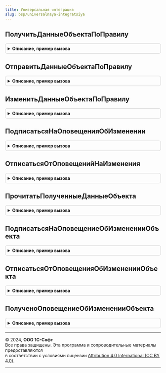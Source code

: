 ```yaml
---
title: Универсальная интеграция
slug: bsp/universalnaya-integratsiya
---
```



## ПолучитьДанныеОбъектаПоПравилу
<details style="margin: 1em 0; padding: 0.5em; border: 1px solid #ccc; border-radius: 6px;">

<summary style="font-weight: bold; cursor: pointer;">Описание, пример вызова</summary>

```bsl

// Возвращает данные объекта из Менеджера сервиса по правилу трансляции.
// @skip-warning ПустойМетод - особенность реализации.
//
// Параметры:
//  ИдентификаторПравила - Строка - идентификатор правила трансляции с типом "Чтение".
//  КлючОбъекта - Строка, Число - ключ объекта, определенный в правиле.
//
// Возвращаемое значение:
//  Структура -- данные объекта или Неопределено, если данные не получены:
// * Поле - Произвольный - произвольный состав полей.
Функция ПолучитьДанныеОбъектаПоПравилу(ИдентификаторПравила, КлючОбъекта) Экспорт
```

Пример вызова
```bsl
Результат = УниверсальнаяИнтеграция.ПолучитьДанныеОбъектаПоПравилу(ИдентификаторПравила, КлючОбъекта) 
```
</details>

## ОтправитьДанныеОбъектаПоПравилу
<details style="margin: 1em 0; padding: 0.5em; border: 1px solid #ccc; border-radius: 6px;">

<summary style="font-weight: bold; cursor: pointer;">Описание, пример вызова</summary>

```bsl

// Отправляет данные в Менеджер сервиса.
// @skip-warning ПустойМетод - особенность реализации.
//
// Параметры:
//  ИдентификаторПравила - Строка - идентификатор правила трансляции с типом "Загрузка".
//  Данные - Структура - данные для отправки в менеджер сервиса:
//   * Поле - Произвольный - произвольный состав полей, определенный у универсальном объекте.
//
// Возвращаемое значение:
//  Структура - результат выполнения запроса:
//  * КодСостояния - Число - код состояния ответа.
//  * ТелоОтвета - Строка - тело ответа в виде строки.
//  * ДанныеОтвета - Неопределено, Структура - данные объекта или Неопределено, если данные не получены:
//    ** Поле - Произвольный - произвольный состав полей, если ответ содержит заголовок
//    						   "Content-Type: application/json" возвращается Структура.
Функция ОтправитьДанныеОбъектаПоПравилу(ИдентификаторПравила, Данные = Неопределено) Экспорт
```

Пример вызова
```bsl
Результат = УниверсальнаяИнтеграция.ОтправитьДанныеОбъектаПоПравилу(ИдентификаторПравила, Данные);
```
</details>

## ИзменитьДанныеОбъектаПоПравилу
<details style="margin: 1em 0; padding: 0.5em; border: 1px solid #ccc; border-radius: 6px;">

<summary style="font-weight: bold; cursor: pointer;">Описание, пример вызова</summary>

```bsl

// Изменяет объект в Менеджере сервиса по правилу трансляции.
// @skip-warning ПустойМетод - особенность реализации.
//
// Параметры:
//  ИдентификаторПравила - Строка - идентификатор правила трансляции с типом "Загрузка".
//  КлючОбъекта - Строка, Число - ключ объекта, определенный в правиле.
//  Данные - Структура - данные для отправки в менеджер сервиса.
//   * Поле - Произвольный - произвольный состав полей, определенный у универсальном объекте.
//
// Возвращаемое значение:
//  Структура - данные ответа:
//  * КодСостояния - Число - код состояния ответа.
//  * ТелоОтвета - Строка - тело ответа.
//  * ДанныеОтвета - Неопределено, Структура - данные объекта или Неопределено, если данные не получены:
//    ** Поле - Произвольный - произвольный состав полей, если ответ содержит заголовок
//    						   "Content-Type: application/json" возвращается Структура.
Функция ИзменитьДанныеОбъектаПоПравилу(ИдентификаторПравила, КлючОбъекта, Данные = Неопределено) Экспорт
```

Пример вызова
```bsl
Результат = УниверсальнаяИнтеграция.ИзменитьДанныеОбъектаПоПравилу(ИдентификаторПравила, КлючОбъекта, Данные);
```
</details>

## ПодписатьсяНаОповещенияОбИзменении
<details style="margin: 1em 0; padding: 0.5em; border: 1px solid #ccc; border-radius: 6px;">

<summary style="font-weight: bold; cursor: pointer;">Описание, пример вызова</summary>

```bsl

// Метод позволяет подписаться на оповещения об изменении объектов в менеджере сервиса по правилам тарансляции.
// @skip-warning ПустойМетод - особенность реализации.
//
// Параметры:
//  ИдентификаторПравила - Строка - идентификатор правила трансляции.
//  КлючОбъекта - Строка - ключ объекта интеграции на обновления которого подписываемся.
//
Процедура ПодписатьсяНаОповещенияОбИзменении(ИдентификаторПравила, КлючОбъекта) Экспорт
```

Пример вызова
```bsl
УниверсальнаяИнтеграция.ПодписатьсяНаОповещенияОбИзменении(ИдентификаторПравила, КлючОбъекта) 
```
</details>

## ОтписатьсяОтОповещенийНаИзменения
<details style="margin: 1em 0; padding: 0.5em; border: 1px solid #ccc; border-radius: 6px;">

<summary style="font-weight: bold; cursor: pointer;">Описание, пример вызова</summary>

```bsl

// Метод позволяет отписаться от оповещений об изменении объектов в менеджере сервиса по правилам трансляции.
// @skip-warning ПустойМетод - особенность реализации.
//
// Параметры:
//  ИдентификаторПравила - Строка - идентификатор правила трансляции
//  КлючОбъекта - Строка - ключ объекта, по которому отписываемся от оповещений об обновлениях.
//
Процедура ОтписатьсяОтОповещенийНаИзменения(ИдентификаторПравила, КлючОбъекта) Экспорт
```

Пример вызова
```bsl
УниверсальнаяИнтеграция.ОтписатьсяОтОповещенийНаИзменения(ИдентификаторПравила, КлючОбъекта) 
```
</details>

## ПрочитатьПолученныеДанныеОбъекта
<details style="margin: 1em 0; padding: 0.5em; border: 1px solid #ccc; border-radius: 6px;">

<summary style="font-weight: bold; cursor: pointer;">Описание, пример вызова</summary>

```bsl

// Функция позволяет прочитать полученные данные объекта по ключу полученных данных.
// @skip-warning ПустойМетод - особенность реализации.
//
// Параметры:
//  ИдентификаторПравила - Строка - идентификатор правила трансляции.
//  КлючОбъекта - Строка - ключ объекта.
//
// Возвращаемое значение:
//   Структура - прочитанные полученные данные объекта:
//   * Поле - Произвольный - произвольный состав полей, определенный у универсальном объекте.
//
Функция ПрочитатьПолученныеДанныеОбъекта(ИдентификаторПравила, КлючОбъекта) Экспорт
```

Пример вызова
```bsl
Результат = УниверсальнаяИнтеграция.ПрочитатьПолученныеДанныеОбъекта(ИдентификаторПравила, КлючОбъекта) 
```
</details>

## ПодписатьсяНаОповещениеОбИзмененииОбъекта
<details style="margin: 1em 0; padding: 0.5em; border: 1px solid #ccc; border-radius: 6px;">

<summary style="font-weight: bold; cursor: pointer;">Описание, пример вызова</summary>

```bsl

// Метод позволяет подписаться на оповещения об изменении объектов в менеджере сервиса.
// @skip-warning ПустойМетод - особенность реализации.
//
// Параметры:
//  ТипОбъекта - Строка
//  ИдентификаторОбъекта - УникальныйИдентификатор
Процедура ПодписатьсяНаОповещениеОбИзмененииОбъекта(ТипОбъекта, ИдентификаторОбъекта) Экспорт
```

Пример вызова
```bsl
УниверсальнаяИнтеграция.ПодписатьсяНаОповещениеОбИзмененииОбъекта(ТипОбъекта, ИдентификаторОбъекта) 
```
</details>

## ОтписатьсяОтОповещенияОбИзмененииОбъекта
<details style="margin: 1em 0; padding: 0.5em; border: 1px solid #ccc; border-radius: 6px;">

<summary style="font-weight: bold; cursor: pointer;">Описание, пример вызова</summary>

```bsl

// Метод позволяет отписаться от оповещений об изменении объектов в менеджере сервиса по правилам трансляции.
// @skip-warning ПустойМетод - особенность реализации.
//
// Параметры:
//  ТипОбъекта - Строка
//  ИдентификаторОбъекта - УникальныйИдентификатор
Процедура ОтписатьсяОтОповещенияОбИзмененииОбъекта(ТипОбъекта, ИдентификаторОбъекта) Экспорт
```

Пример вызова
```bsl
УниверсальнаяИнтеграция.ОтписатьсяОтОповещенияОбИзмененииОбъекта(ТипОбъекта, ИдентификаторОбъекта) 
```
</details>

## ПолученоОповещениеОбИзмененииОбъекта
<details style="margin: 1em 0; padding: 0.5em; border: 1px solid #ccc; border-radius: 6px;">

<summary style="font-weight: bold; cursor: pointer;">Описание, пример вызова</summary>

```bsl

// Функция позволяет проверить признак изменения объекта по типу и идентификатору объекта.
// @skip-warning ПустойМетод - особенность реализации.
//
// Параметры:
//  ТипОбъекта - Строка
//  ИдентификаторОбъекта - УникальныйИдентификатор
//
// Возвращаемое значение:
//  Булево - признак изменения объекта после последней подписки на изменение.
Функция ПолученоОповещениеОбИзмененииОбъекта(ТипОбъекта, ИдентификаторОбъекта) Экспорт
```

Пример вызова
```bsl
Результат = УниверсальнаяИнтеграция.ПолученоОповещениеОбИзмененииОбъекта(ТипОбъекта, ИдентификаторОбъекта) 
```
</details>

---

© 2024, **ООО 1С-Софт**  
Все права защищены. Эта программа и сопроводительные материалы предоставляются  
в соответствии с условиями лицензии [Attribution 4.0 International (CC BY 4.0)](https://creativecommons.org/licenses/by/4.0/legalcode).

---
